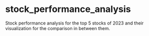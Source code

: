 # stock_performance_analysis

Stock performance analysis for the top 5 stocks of 2023 and their visualization for the comparison in between them.
